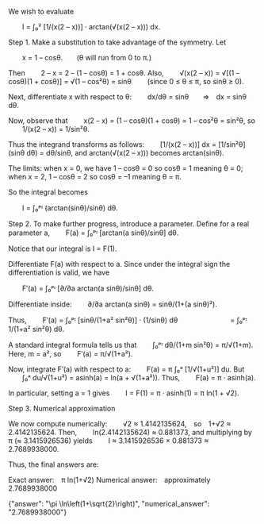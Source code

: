 We wish to evaluate

  I = ∫₀² [1/(x(2 – x))] · arctan(√(x(2 – x))) dx.

Step 1. Make a substitution to take advantage of the symmetry. Let

  x = 1 – cosθ.  (θ will run from 0 to π.)

Then
  2 – x = 2 – (1 – cosθ) = 1 + cosθ.
Also,
  √(x(2 – x)) = √[(1 – cosθ)(1 + cosθ)] = √(1 – cos²θ) = sinθ   (since 0 ≤ θ ≤ π, so sinθ ≥ 0).

Next, differentiate x with respect to θ:
  dx/dθ = sinθ  ⇒ dx = sinθ dθ.

Now, observe that
  x(2 – x) = (1 – cosθ)(1 + cosθ) = 1 – cos²θ = sin²θ,
so
  1/(x(2 – x)) = 1/sin²θ.

Thus the integrand transforms as follows:
  [1/(x(2 – x))] dx = [1/sin²θ] (sinθ dθ) = dθ/sinθ,
and arctan(√(x(2 – x))) becomes arctan(sinθ).

The limits: when x = 0, we have 1 – cosθ = 0 so cosθ = 1 meaning θ = 0; when x = 2, 1 – cosθ = 2 so cosθ = –1 meaning θ = π.

So the integral becomes

  I = ∫₀ᵖᶦ (arctan(sinθ)/sinθ) dθ.

Step 2. To make further progress, introduce a parameter. Define for a real parameter a,
  F(a) = ∫₀ᵖᶦ [arctan(a sinθ)/sinθ] dθ.

Notice that our integral is I = F(1).

Differentiate F(a) with respect to a. Since under the integral sign the differentiation is valid, we have

  F′(a) = ∫₀ᵖᶦ [∂/∂a arctan(a sinθ)/sinθ] dθ.

Differentiate inside:
  ∂/∂a arctan(a sinθ) = sinθ/(1+(a sinθ)²).

Thus,
  F′(a) = ∫₀ᵖᶦ [sinθ/(1+a² sin²θ)] · (1/sinθ) dθ 
        = ∫₀ᵖᶦ 1/(1+a² sin²θ) dθ.

A standard integral formula tells us that
  ∫₀ᵖᶦ dθ/(1+m sin²θ) = π/√(1+m).
Here, m = a², so
  F′(a) = π/√(1+a²).

Now, integrate F′(a) with respect to a:
  F(a) = π ∫₀ᵃ [1/√(1+u²)] du.
But
  ∫₀ᵃ du/√(1+u²) = asinh(a) = ln(a + √(1+a²)).
Thus,
  F(a) = π · asinh(a).

In particular, setting a = 1 gives
  I = F(1) = π · asinh(1) = π ln(1 + √2).

Step 3. Numerical approximation

We now compute numerically:
  √2 ≈ 1.4142135624, so 1+√2 ≈ 2.4142135624.
Then,
  ln(2.4142135624) ≈ 0.881373, 
and multiplying by π (≈ 3.1415926536) yields
  I ≈ 3.1415926536 × 0.881373 ≈ 2.7689938000.

Thus, the final answers are:

Exact answer: π ln(1+√2)
Numerical answer: approximately 2.7689938000

{"answer": "\\pi \\ln\\left(1+\\sqrt{2}\\right)", "numerical_answer": "2.7689938000"}